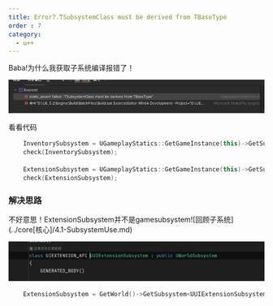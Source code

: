 ```yaml
---
title: Error7.TSubsystemClass must be derived from TBaseType
order : 7
category:
  - u++
---
```



<chatmessage avatar="../../assets/emoji/kclr.png" :avatarWidth="40">
Baba!为什么我获取子系统编译报错了！
</chatmessage>

![](..%2Fassets%2Fsuberror.png)

<chatmessage avatar="../../assets/emoji/dsyj.png" :avatarWidth="40" alignLeft>
看看代码
</chatmessage>

```cpp
	InventorySubsystem = UGameplayStatics::GetGameInstance(this)->GetSubsystem<UExorcistInventorySubsystem>();
	check(InventorySubsystem);
	
	ExtensionSubsystem = UGameplayStatics::GetGameInstance(this)->GetSubsystem<UUIExtensionSubsystem>();
	check(ExtensionSubsystem);
```

### 解决思路

<chatmessage avatar="../../assets/emoji/dsyj.png" :avatarWidth="40" alignLeft>
不好意思！ExtensionSubsystem并不是gamesubsystem![回顾子系统](../core[核心]/4.1-SubsystemUse.md)
</chatmessage>

![](..%2Fassets%2Fworldsubsystem.png)

```cpp
	ExtensionSubsystem = GetWorld()->GetSubsystem<UUIExtensionSubsystem>();
```
